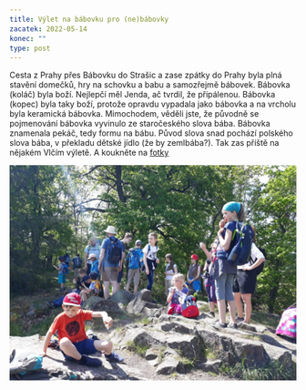 ```yaml
---
title: Výlet na bábovku pro (ne)bábovky
zacatek: 2022-05-14
konec: ""
type: post
---
```

Cesta z Prahy přes Bábovku do Strašic a zase zpátky do Prahy byla plná stavění domečků, hry na schovku a babu a samozřejmě bábovek. Bábovka (koláč) byla boží. Nejlepčí měl Jenda, ač tvrdil, že připálenou. Bábovka (kopec) byla taky boží, protože opravdu vypadala jako bábovka a na vrcholu byla keramická bábovka. Mimochodem, věděli jste, že původně se pojmenování bábovka vyvinulo ze staročeského slova bába. Bábovka znamenala pekáč, tedy formu na bábu. Původ slova snad pochází polského slova bába, v překladu dětské jídlo (že by zemlbába?). Tak zas příště na nějakém Vlčím výletě. A koukněte na [fotky](https://eu.zonerama.com/vlci-keblany/1303470?secret=R29V8G02MMYv0gPl94klH1g49&count=46)

![Foto z výletu na bábovku](vylet-na-babovku.jpg)